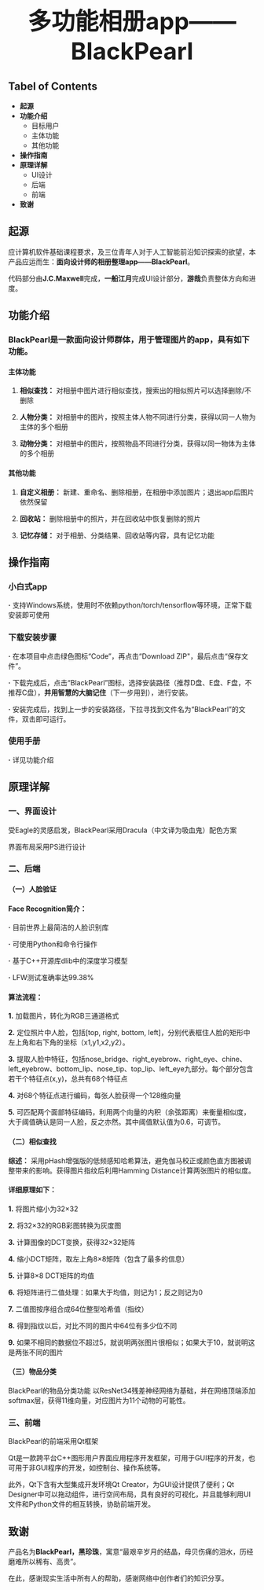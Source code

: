 # <div align='center' ><font size='70'>多功能相册app——BlackPearl</font></div>

Tabel of Contents
----------------
*  **起源**
* **功能介绍**
  * 目标用户
  * 主体功能
  * 其他功能
* **操作指南**
* **原理详解**
  * UI设计
  * 后端
  * 前端
* **致谢**

起源
------
应计算机软件基础课程要求，及三位青年人对于人工智能前沿知识探索的欲望，本产品应运而生：**面向设计师的相册整理app——BlackPearl**。   
   
代码部分由**J.C.Maxwell**完成，**一船江月**完成UI设计部分，**游哉**负责整体方向和进度。
  
    
功能介绍
--------
### BlackPearl是一款面向设计师群体，用于管理图片的app，具有如下功能。
#### 主体功能
1. **相似查找：** 对相册中图片进行相似查找，搜索出的相似照片可以选择删除/不删除
   
2. **人物分类：** 对相册中的图片，按照主体人物不同进行分类，获得以同一人物为主体的多个相册    

3. **动物分类：** 对相册中的图片，按照物品不同进行分类，获得以同一物体为主体的多个相册

#### 其他功能  
1.  **自定义相册：** 新建、重命名、删除相册，在相册中添加图片；退出app后图片依然保留  

2.  **回收站：** 删除相册中的照片，并在回收站中恢复删除的照片

3.  **记忆存储：** 对于相册、分类结果、回收站等内容，具有记忆功能
    

操作指南
--------
### 小白式app   
**·** 支持Windows系统，使用时不依赖python/torch/tensorflow等环境，正常下载安装即可使用 

### 下载安装步骤

**·** 在本项目中点击绿色图标“Code”，再点击“Download ZIP"，最后点击“保存文件”。 
    
**·** 下载完成后，点击“BlackPearl”图标，选择安装路径（推荐D盘、E盘、F盘，不推荐C盘），**并用智慧的大脑记住**（下一步用到），进行安装。

**·** 安装完成后，找到上一步的安装路径，下拉寻找到文件名为“BlackPearl”的文件，双击即可运行。

### 使用手册

**·** 详见功能介绍


原理详解
--------
### 一、界面设计
受Eagle的灵感启发，BlackPearl采用Dracula（中文译为吸血鬼）配色方案    
    
界面布局采用PS进行设计


### 二、后端
#### （一）人脸验证
#### Face Recognition简介：
**·** 目前世界上最简洁的人脸识别库
  
**·** 可使用Python和命令行操作
  
**·** 基于C++开源库dlib中的深度学习模型
  
**·** LFW测试准确率达99.38% 
  
#### 算法流程：
 **1.** 加载图片，转化为RGB三通道格式
  
 **2.** 定位照片中人脸，包括[top, right, bottom, left]，分别代表框住人脸的矩形中左上角和右下角的坐标（x1,y1,x2,y2）。
   
 **3.** 提取人脸中特征，包括nose_bridge、right_eyebrow、right_eye、chine、left_eyebrow、bottom_lip、nose_tip、top_lip、left_eye九部分。每个部分包含若干个特征点(x,y)，总共有68个特征点
   
 **4.** 对68个特征点进行编码，每张人脸获得一个128维向量
 
 **5.** 可匹配两个面部特征编码，利用两个向量的内积（余弦距离）来衡量相似度，大于阈值确认是同一人脸，反之亦然。其中阈值默认值为0.6，可调节。

#### （二）相似查找

**综述：** 采用pHash增强版的低频感知哈希算法，避免伽马校正或颜色直方图被调整带来的影响。获得图片指纹后利用Hamming Distance计算两张图片的相似度。

#### 详细原理如下：
 **1.** 将图片缩小为32×32  
  
 **2.** 将32×32的RGB彩图转换为灰度图   
   
 **3.** 计算图像的DCT变换，获得32×32矩阵  
  
 **4.** 缩小DCT矩阵，取左上角8×8矩阵（包含了最多的信息）  
 
 **5.** 计算8×8 DCT矩阵的均值  
 
 **6.** 将矩阵进行二值处理：如果大于均值，则记为1；反之则记为0   
   
 **7.** 二值图按序组合成64位整型哈希值（指纹） 
 
 **8.** 得到指纹以后，对比不同的图片中64位有多少位不同 
  
 **9.** 如果不相同的数据位不超过5，就说明两张图片很相似；如果大于10，就说明这是两张不同的图片

#### （三）物品分类
BlackPearl的物品分类功能 以ResNet34残差神经网络为基础，并在网络顶端添加softmax层，获得11维向量，对应图片为11个动物的可能性。

### 三、前端

BlackPearl的前端采用Qt框架
  
Qt是一款跨平台C++图形用户界面应用程序开发框架，可用于GUI程序的开发，也可用于非GUI程序的开发，如控制台、操作系统等。

此外，Qt下含有大型集成开发环境Qt Creator，为GUI设计提供了便利；Qt Designer中可以拖动组件，进行空间布局，具有良好的可视化，并且能够利用UI文件和Python文件的相互转换，协助前端开发。

致谢
------
产品名为**BlackPearl，黑珍珠**，寓意“最艰辛岁月的结晶，母贝伤痛的泪水，历经磨难所以稀有、高贵”。   
    
在此，感谢现实生活中所有人的帮助，感谢网络中创作者们的知识分享。



